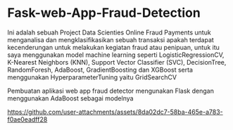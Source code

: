 # Fask-web-App-Fraud-Detection

Ini adalah sebuah Project Data Scienties Online Fraud Payments untuk menganalisa dan mengklasifikasikan sebuah transaksi apakah terdapat kecenderungan untuk melakukan kegiatan fraud atau penipuan, untuk itu saya menggunakan model machine learning seperti LogisticRegressionCV, K-Nearest Neighbors (KNN), Support Vector Classifier (SVC), DecisionTree, RandomForesh, AdaBoost, GradientBoosting dan XGBoost serta menggunakan HyperparameterTuning yaitu GridSearchCV

Pembuatan aplikasi web app fraud detector mengunakan Flask dengan menggunakan AdaBoost sebagai modelnya



https://github.com/user-attachments/assets/8da02dc7-58ba-465e-a783-f0ae0eadff28

